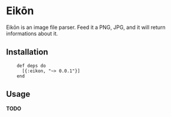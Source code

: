 # Eikōn

Eikōn is an image file parser. Feed it a PNG, JPG, and it will return informations about it.

## Installation

        def deps do
          [{:eikon, "~> 0.0.1"}]
        end

## Usage
**TODO**
